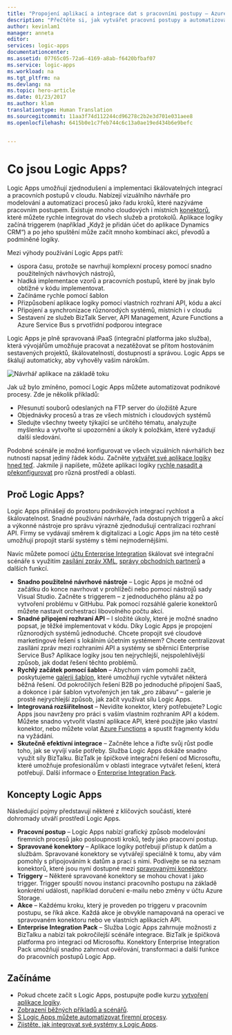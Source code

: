 ```yaml
---
title: "Propojení aplikací a integrace dat s pracovními postupy – Azure Logic Apps | Dokumentace Microsoftu"
description: "Přečtěte si, jak vytvářet pracovní postupy a automatizovat procesy propojením aplikací a integraci dat pomocí služby Azure Logic Apps."
author: kevinlam1
manager: anneta
editor: 
services: logic-apps
documentationcenter: 
ms.assetid: 07765c05-72a6-4169-a8ab-f6420bfbaf07
ms.service: logic-apps
ms.workload: na
ms.tgt_pltfrm: na
ms.devlang: na
ms.topic: hero-article
ms.date: 01/23/2017
ms.author: klam
translationtype: Human Translation
ms.sourcegitcommit: 11aa3f74d112244cd96278c2b2e3d701e031aee8
ms.openlocfilehash: 6415b0e1c7feb744c6c13a0ae19ed434b6e9befc


---
```

# <a name="what-are-logic-apps"></a>Co jsou Logic Apps?
Logic Apps umožňují zjednodušení a implementaci škálovatelných integrací a pracovních postupů v cloudu. Nabízejí vizuálního návrháře pro modelování a automatizaci procesů jako řadu kroků, které nazýváme pracovním postupem.  Existuje mnoho cloudových i místních [konektorů](../connectors/apis-list.md), které můžete rychle integrovat do všech služeb a protokolů.  Aplikace logiky začíná triggerem (například „Když je přidán účet do aplikace Dynamics CRM“) a po jeho spuštění může začít mnoho kombinací akcí, převodů a podmíněné logiky.

Mezi výhody používání Logic Apps patří:  

* úspora času, protože se navrhují komplexní procesy pomocí snadno použitelných návrhových nástrojů,
* hladká implementace vzorů a pracovních postupů, které by jinak bylo obtížné v kódu implementovat.
* Začínáme rychle pomocí šablon
* Přizpůsobení aplikace logiky pomocí vlastních rozhraní API, kódu a akcí
* Připojení a synchronizace různorodých systémů, místních i v cloudu
* Sestavení ze služeb BizTalk Server, API Management, Azure Functions a Azure Service Bus s prvotřídní podporou integrace

Logic Apps je plně spravovaná iPaaS (integrační platforma jako služba), která vývojářům umožňuje pracovat a nezatěžovat se přitom hostováním sestavených projektů, škálovatelností, dostupností a správou.  Logic Apps se škálují automaticky, aby vyhověly vašim nárokům.

![Návrhář aplikace na základě toku](media/logic-apps-what-are-logic-apps/LogicAppCapture2.png)

Jak už bylo zmíněno, pomocí Logic Apps můžete automatizovat podnikové procesy. Zde je několik příkladů:  

* Přesunutí souborů odeslaných na FTP server do úložiště Azure
* Objednávky procesů a tras ze všech místních i cloudových systémů
* Sledujte všechny tweety týkající se určitého tématu, analyzujte myšlenku a vytvořte si upozornění a úkoly k položkám, které vyžadují další sledování.

Podobné scénáře je možné konfigurovat ve všech vizuálních návrhářích bez nutnosti napsat jediný řádek kódu. Začněte [vytvářet své aplikace logiky hned teď][create].  Jakmile ji napíšete, můžete aplikaci logiky [rychle nasadit a překonfigurovat](../logic-apps/logic-apps-create-deploy-template.md) pro různá prostředí a oblasti.

## <a name="why-logic-apps"></a>Proč Logic Apps?
Logic Apps přinášejí do prostoru podnikových integrací rychlost a škálovatelnost.  Snadné používání návrháře, řada dostupných triggerů a akcí a výkonné nástroje pro správu výrazně zjednodušují centralizaci rozhraní API.  Firmy se vydávají směrem k digitalizaci a Logic Apps jim na této cestě umožňují propojit starší systémy s těmi nejmodernějšími.

Navíc můžete pomocí [účtu Enterprise Integration][biztalk] škálovat své integrační scénáře s využitím [zasílání zpráv XML][xml], [správy obchodních partnerů][tpm] a dalších funkcí.

* **Snadno použitelné návrhové nástroje** – Logic Apps je možné od začátku do konce navrhovat v prohlížeči nebo pomocí nástrojů sady Visual Studio. Začněte s triggerem – z jednoduchého plánu až po vytvoření problému v GitHubu. Pak pomocí rozsáhlé galerie konektorů můžete nastavit orchestraci libovolného počtu akcí.
* **Snadné připojení rozhraní API** – I složité úkoly, které je možné snadno popsat, je těžké implementovat v kódu. Díky Logic Apps je propojení různorodých systémů jednoduché. Chcete propojit své cloudové marketingové řešení s lokálním účetním systémem? Chcete centralizovat zasílání zpráv mezi rozhraními API a systémy se sběrnicí Enterprise Service Bus? Aplikace logiky jsou ten nejrychlejší, nejspolehlivější způsob, jak dodat řešení těchto problémů.
* **Rychlý začátek pomocí šablon** – Abychom vám pomohli začít, poskytujeme [galerii šablon][templates], které umožňují rychle vytvářet některá běžná řešení. Od pokročilých řešení B2B po jednoduché připojení SaaS, a dokonce i pár šablon vytvořených jen tak „pro zábavu“ – galerie je prostě nejrychlejší způsob, jak začít využívat sílu Logic Apps.
* **Integrovaná rozšiřitelnost** – Nevidíte konektor, který potřebujete? Logic Apps jsou navrženy pro práci s vaším vlastním rozhraním API a kódem. Můžete snadno vytvořit vlastní aplikace API, které použijte jako vlastní konektor, nebo můžete volat [Azure Functions](https://functions.azure.com) a spustit fragmenty kódu na vyžádání. 
* **Skutečně efektivní integrace** – Začněte lehce a řiďte svůj růst podle toho, jak se vyvíjí vaše potřeby. Služba Logic Apps dokáže snadno využít síly BizTalku. BizTalk je špičkové integrační řešení od Microsoftu, které umožňuje profesionálům v oblasti integrace vytvářet řešení, která potřebují. Další informace o [Enterprise Integration Pack](../logic-apps/logic-apps-enterprise-integration-overview.md).

## <a name="logic-app-concepts"></a>Koncepty Logic Apps
Následující pojmy představují některé z klíčových součástí, které dohromady utváří prostředí Logic Apps. 

* **Pracovní postup** – Logic Apps nabízí grafický způsob modelování firemních procesů jako posloupnosti kroků, tedy jako pracovní postup.
* **Spravované konektory** – Aplikace logiky potřebují přístup k datům a službám. Spravované konektory se vytvářejí speciálně k tomu, aby vám pomohly s připojováním k datům a prací s nimi. Podívejte se na seznam konektorů, které jsou nyní dostupné mezi [spravovanými konektory][managedapis].
* **Triggery** – Některé spravované konektory se mohou chovat i jako trigger. Trigger spouští novou instanci pracovního postupu na základě konkrétní události, například doručení e-mailu nebo změny v účtu Azure Storage.
* **Akce** – Každému kroku, který je proveden po triggeru v pracovním postupu, se říká akce. Každá akce je obvykle namapovaná na operaci ve spravovaném konektoru nebo ve vlastních aplikacích API.
* **Enterprise Integration Pack** – Služba Logic Apps zahrnuje možnosti z BizTalku a nabízí tak pokročilejší scénáře integrace. BizTalk je špičková platforma pro integraci od Microsoftu. Konektory Enterprise Integration Pack umožňují snadno zahrnout ověřování, transformaci a další funkce do pracovních postupů Logic App.

## <a name="getting-started"></a>Začínáme
* Pokud chcete začít s Logic Apps, postupujte podle kurzu [vytvoření aplikace logiky][create].  
* [Zobrazení běžných příkladů a scénářů](../logic-apps/logic-apps-examples-and-scenarios.md).
* [S Logic Apps můžete automatizovat firemní procesy](http://channel9.msdn.com/Events/Build/2016/T694). 
* [Zjistěte, jak integrovat své systémy s Logic Apps](http://channel9.msdn.com/Events/Build/2016/P462).

[biztalk]: logic-apps-enterprise-integration-accounts.md
[appservice]: ../app-service/app-service-value-prop-what-is.md
[create]: logic-apps-create-a-logic-app.md
[managedapis]: ../connectors/apis-list.md
[tpm]: logic-apps-enterprise-integration-accounts.md
[xml]: logic-apps-enterprise-integration-b2b.md
[templates]: logic-apps-use-logic-app-templates.md



<!--HONumber=Jan17_HO4-->


